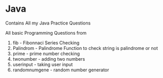 # Java
Contains All my Java Practice Questions


All basic Programming Questions from

1. fib - Fibonnaci Series Checking
2. Palindrom - Palindrome Function to check string is palindrome or not
3. prime - prime number checking
4. twonumber - adding two numbers
5. userinput - taking user input
6. randomnumgene - random number generator
